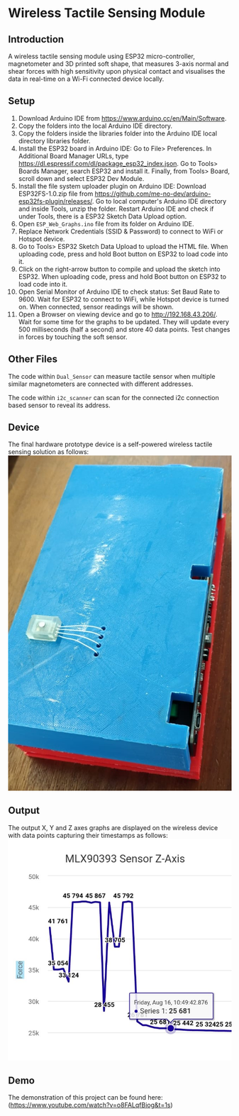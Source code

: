 # Wireless Tactile Sensing Module

## Introduction

A wireless tactile sensing module using ESP32 micro-controller, magnetometer and 3D printed soft shape, that measures 3-axis normal and shear forces with high sensitivity upon physical contact and visualises the data in real-time on a Wi-Fi connected device locally.

## Setup

1. Download Arduino IDE from https://www.arduino.cc/en/Main/Software.
2. Copy the folders into the local Arduino IDE directory.
3. Copy the folders inside the libraries folder into the Arduino IDE local directory libraries folder.
4. Install the ESP32 board in Arduino IDE:
	      Go to File> Preferences.
	      In Additional Board Manager URLs, type https://dl.espressif.com/dl/package_esp32_index.json.
	      Go to Tools> Boards Manager, search ESP32 and install it.
	      Finally, from Tools> Board, scroll down and select ESP32 Dev Module.
5. Install the file system uploader plugin on Arduino IDE:
	      Download ESP32FS-1.0.zip file from https://github.com/me-no-dev/arduino-esp32fs-plugin/releases/.
	      Go to local computer's Arduino IDE directory and inside Tools, unzip the folder.
	      Restart Arduino IDE and check if under Tools, there is a ESP32 Sketch Data Upload option.
5. Open ```ESP_Web_Graphs.ino``` file from its folder on Arduino IDE.
6. Replace Network Credentials (SSID & Password) to connect to WiFi or Hotspot device.
7. Go to Tools> ESP32 Sketch Data Upload to upload the HTML file.
	      When uploading code, press and hold Boot button on ESP32 to load code into it.
8. Click on the right-arrow button to compile and upload the sketch into ESP32.
	      When uploading code, press and hold Boot button on ESP32 to load code into it.
9. Open Serial Monitor of Arduino IDE to check status:
	      Set Baud Rate to 9600. 
	      Wait for ESP32 to connect to WiFi, while Hotspot device is turned on. 
	      When connected, sensor readings will be shown.
10. Open a Browser on viewing device and go to http://192.168.43.206/.
 	      Wait for some time for the graphs to be updated.
	      They will update every 500 milliseconds (half a second) and store 40 data points.
 	      Test changes in forces by touching the soft sensor.
	      
## Other Files

The code within ```Dual_Sensor``` can measure tactile sensor when multiple similar magnetometers are connected with different addresses.

The code within ```i2c_scanner``` can scan for the connected i2c connection based sensor to reveal its address.

## Device

The final hardware prototype device is a self-powered wireless tactile sensing solution as follows:
![github-small](https://github.com/azraful/Wireless-Tactile-Sensor/blob/master/Prototype%20Top.jpeg?raw=true)

## Output

The output X, Y and Z axes graphs are displayed on the wireless device with data points capturing their timestamps as follows:
![github-small](https://github.com/azraful/Wireless-Tactile-Sensor/blob/master/Timestamp.jpg?raw=true)

## Demo

The demonstration of this project can be found here:
(https://www.youtube.com/watch?v=o8FALqfBiog&t=1s)
